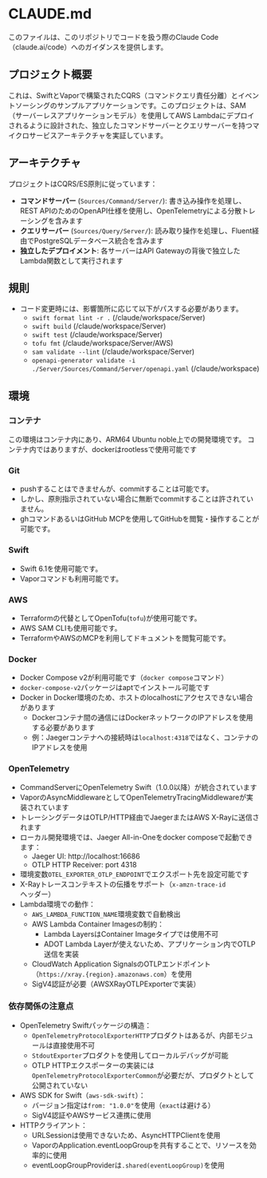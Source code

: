 # CLAUDE.md

このファイルは、このリポジトリでコードを扱う際のClaude Code（claude.ai/code）へのガイダンスを提供します。

## プロジェクト概要

これは、SwiftとVaporで構築されたCQRS（コマンドクエリ責任分離）とイベントソーシングのサンプルアプリケーションです。このプロジェクトは、SAM（サーバーレスアプリケーションモデル）を使用してAWS
Lambdaにデプロイされるように設計された、独立したコマンドサーバーとクエリサーバーを持つマイクロサービスアーキテクチャを実証しています。

## アーキテクチャ

プロジェクトはCQRS/ES原則に従っています：

- **コマンドサーバー** (`Sources/Command/Server/`): 書き込み操作を処理し、REST APIのためのOpenAPI仕様を使用し、OpenTelemetryによる分散トレーシングを含みます
- **クエリサーバー** (`Sources/Query/Server/`): 読み取り操作を処理し、Fluent経由でPostgreSQLデータベース統合を含みます
- **独立したデプロイメント**: 各サーバーはAPI Gatewayの背後で独立したLambda関数として実行されます

## 規則

- コード変更時には、影響箇所に応じて以下がパスする必要があります。
  - `swift format lint -r .` (/claude/workspace/Server) 
  - `swift build` (/claude/workspace/Server)
  - `swift test` (/claude/workspace/Server)
  - `tofu fmt` (/claude/workspace/Server/AWS)
  - `sam validate --lint` (/claude/workspace/Server)
  - `openapi-generator validate -i ./Server/Sources/Command/Server/openapi.yaml` (/claude/workspace)

## 環境

### コンテナ

この環境はコンテナ内にあり、ARM64 Ubuntu noble上での開発環境です。
コンテナ内ではありますが、dockerはrootlessで使用可能です

### Git

- pushすることはできませんが、commitすることは可能です。
- しかし、原則指示されていない場合に無断でcommitすることは許されていません。
- ghコマンドあるいはGitHub MCPを使用してGitHubを閲覧・操作することが可能です。

### Swift

- Swift 6.1を使用可能です。
- Vaporコマンドも利用可能です。

### AWS

- Terraformの代替としてOpenTofu(`tofu`)が使用可能です。
- AWS SAM CLIも使用可能です。
- TerraformやAWSのMCPを利用してドキュメントを閲覧可能です。

### Docker

- Docker Compose v2が利用可能です（`docker compose`コマンド）
- `docker-compose-v2`パッケージはaptでインストール可能です
- Docker in Docker環境のため、ホストのlocalhostにアクセスできない場合があります
  - Dockerコンテナ間の通信にはDockerネットワークのIPアドレスを使用する必要があります
  - 例：Jaegerコンテナへの接続時は`localhost:4318`ではなく、コンテナのIPアドレスを使用

### OpenTelemetry

- CommandServerにOpenTelemetry Swift（1.0.0以降）が統合されています
- VaporのAsyncMiddlewareとしてOpenTelemetryTracingMiddlewareが実装されています
- トレーシングデータはOTLP/HTTP経由でJaegerまたはAWS X-Rayに送信されます
- ローカル開発環境では、Jaeger All-in-Oneをdocker composeで起動できます：
  - Jaeger UI: http://localhost:16686
  - OTLP HTTP Receiver: port 4318
- 環境変数`OTEL_EXPORTER_OTLP_ENDPOINT`でエクスポート先を設定可能です
- X-Rayトレースコンテキストの伝播をサポート（`x-amzn-trace-id`ヘッダー）
- Lambda環境での動作：
  - `AWS_LAMBDA_FUNCTION_NAME`環境変数で自動検出
  - AWS Lambda Container Imagesの制約：
    - Lambda LayersはContainer Imageタイプでは使用不可
    - ADOT Lambda Layerが使えないため、アプリケーション内でOTLP送信を実装
  - CloudWatch Application SignalsのOTLPエンドポイント（`https://xray.{region}.amazonaws.com`）を使用
  - SigV4認証が必要（AWSXRayOTLPExporterで実装）

### 依存関係の注意点

- OpenTelemetry Swiftパッケージの構造：
  - `OpenTelemetryProtocolExporterHTTP`プロダクトはあるが、内部モジュールは直接使用不可
  - `StdoutExporter`プロダクトを使用してローカルデバッグが可能
  - OTLP HTTPエクスポーターの実装には`OpenTelemetryProtocolExporterCommon`が必要だが、プロダクトとして公開されていない
- AWS SDK for Swift（`aws-sdk-swift`）：
  - バージョン指定は`from: "1.0.0"`を使用（`exact`は避ける）
  - SigV4認証やAWSサービス連携に使用
- HTTPクライアント：
  - URLSessionは使用できないため、AsyncHTTPClientを使用
  - VaporのApplication.eventLoopGroupを共有することで、リソースを効率的に使用
  - eventLoopGroupProviderは`.shared(eventLoopGroup)`を使用



